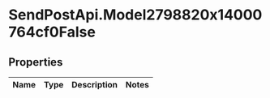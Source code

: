 # SendPostApi.Model2798820x14000764cf0False

## Properties
Name | Type | Description | Notes
------------ | ------------- | ------------- | -------------



